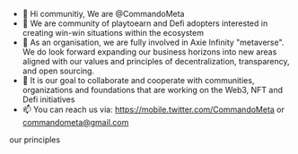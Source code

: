 - 👋 Hi communitiy, We are @CommandoMeta
- 👀 We are community of playtoearn and Defi adopters interested in creating win-win situations within the ecosystem
- 🌱 As an organisation, we are fully involved in Axie Infinity "metaverse". We do look forward expanding our business horizons into new areas aligned with our values and principles of decentralization, transparency, and open sourcing.
- 💞️ It is our goal to collaborate and cooperate with communities, organizations and foundations that are working on the Web3, NFT and Defi initiatives
- 📫 You can reach us via: https://mobile.twitter.com/CommandoMeta or commandometa@gmail.com

<!---
CommandoMeta/CommandoMeta is a ✨ special ✨ repository because its `README.md` (this file) appears on your GitHub profile.
You can click the Preview link to take a look at your changes.
--->
 our principles
